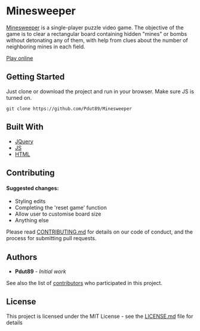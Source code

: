 # Minesweeper

[Minesweeper](https://en.wikipedia.org/wiki/Microsoft_Minesweeper) is a single-player puzzle video game. The objective of the game is to clear a rectangular board containing hidden "mines" or bombs without detonating any of them, with help from clues about the number of neighboring mines in each field.

[Play online](https://minesweeper-js.netlify.com/)

## Getting Started

Just clone or download the project and run in your browser. Make sure JS is turned on.

```git clone https://github.com/Pdut89/Minesweeper```

## Built With

* [JQuery](https://code.jquery.com/)
* [JS](https://www.javascript.com/)
* [HTML](https://en.wikipedia.org/wiki/HTML)

## Contributing

#### Suggested changes:
* Styling edits
* Completing the 'reset game' function
* Allow user to customise board size
* Anything else

Please read [CONTRIBUTING.md](https://gist.github.com/PurpleBooth/b24679402957c63ec426) for details on our code of conduct, and the process for submitting pull requests.

## Authors

* **Pdut89** - *Initial work*

See also the list of [contributors](https://github.com/your/project/contributors) who participated in this project.

## License

This project is licensed under the MIT License - see the [LICENSE.md](LICENSE.md) file for details




